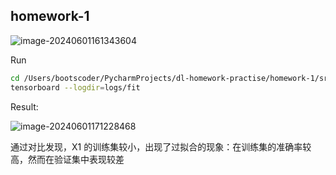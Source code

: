 ## homework-1



![image-20240601161343604](https://markdown-pictures-jhx.oss-cn-beijing.aliyuncs.com/picgo/image-20240601161343604.png)



Run

```bash
cd /Users/bootscoder/PycharmProjects/dl-homework-practise/homework-1/src #更换为你的src目录
tensorboard --logdir=logs/fit
```

Result:

![image-20240601171228468](https://markdown-pictures-jhx.oss-cn-beijing.aliyuncs.com/picgo/image-20240601171228468.png)

通过对比发现，X1 的训练集较小，出现了过拟合的现象：在训练集的准确率较高，然而在验证集中表现较差

